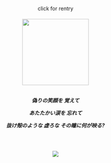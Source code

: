 <p align="center">click for rentry
<h5 align="center">
<a href="https://rentry.co/sit"><img src="https://file.garden/ZhsR7eku-2VN9ST7/kusuSWORD2.gif" height="180"></img></a><br><br>

<p align="center">偽りの笑顔を 覚えて
<p align="center">あたたかい涙を 忘れて
<p align="center">抜け殻のような 虚ろな その瞳に何が映る?
</h5>
<br>
<h4 align="center">
  <img src="https://file.garden/ZhsR7eku-2VN9ST7/trnsfmtnkusuSWORD.gif">
</h4>
